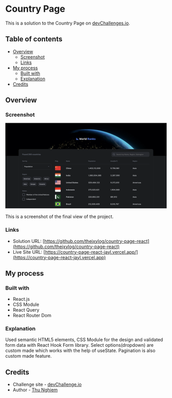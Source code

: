# Country Page

This is a solution to the Country Page on [devChallenges.io](https://devchallenges.io).

## Table of contents

- [Overview](#overview)
  - [Screenshot](#screenshot)
  - [Links](#links)
- [My process](#my-process)
  - [Built with](#built-with)
  - [Explanation](#explanation)
- [Credits](#credits)

## Overview

### Screenshot

![](./public/screenshot.png)

This is a screenshot of the final view of the project.

### Links

- Solution URL: [https://github.com/thejxylog/country-page-react](https://github.com/thejxylog/country-page-react)
- Live Site URL: [https://country-page-react-jayl.vercel.app/](https://country-page-react-jayl.vercel.app)

## My process

### Built with

- React.js
- CSS Module
- React Query
- React Router Dom

### Explanation

Used semantic HTML5 elements, CSS Module for the design and validated form data with React Hook Form library. Select options(dropdown) are custom made which works with the help of useState. Pagination is also custom made feature.

## Credits

- Challenge site - [devChallenge.io](https://devchallenges.io/challenge/contact-page)
- Author - [Thu Nghiem](https://devchallenges.io/profile/ff6a2335-b279-4601-8927-85c85af7e7d8)
